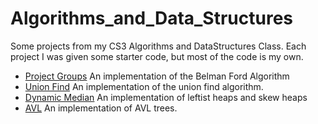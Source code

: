 # Algorithms_and_Data_Structures
Some projects from my CS3 Algorithms and DataStructures Class. Each project I was given some starter code, but most of the code is my own.

* [Project Groups](./ProjectGroups/src) An implementation of the Belman Ford Algorithm
* [Union Find](./UnionFind/src) An implementation of the union find algorithm.
* [Dynamic Median](./DynamicMedian/src) An implementation of leftist heaps and skew heaps
* [AVL](./AVL/src) An implementation of AVL trees.
